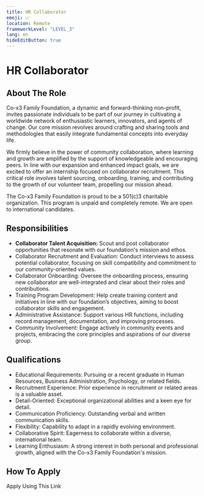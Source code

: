 ```yaml
---
title: HR Collaborator
emoji: 📈
location: Remote
frameworkLevel: "LEVEL_3"
lang: en
hideEditButton: true
---
```


# HR Collaborator

## About The Role

Co-x3 Family Foundation, a dynamic and forward-thinking non-profit, invites passionate individuals to be part of our journey in cultivating a worldwide network of enthusiastic learners, innovators, and agents of change. Our core mission revolves around crafting and sharing tools and methodologies that easily integrate fundamental concepts into everyday life.

We firmly believe in the power of community collaboration, where learning and growth are amplified by the support of knowledgeable and encouraging peers. In line with our expansion and enhanced impact goals, we are excited to offer an internship focused on collaborator recruitment. This critical role involves talent sourcing, onboarding, training, and contributing to the growth of our volunteer team, propelling our mission ahead.

The Co-x3 Family Foundation is proud to be a 501(c)3 charitable organization. This program is unpaid and completely remote. We are open to international candidates.

## Responsibilities

- **Collaborator Talent Acquisition:** Scout and post collaborator opportunities that resonate with our foundation's mission and ethos.
- Collaborator Recruitment and Evaluation: Conduct interviews to assess potential collaborator, focusing on skill compatibility and commitment to our community-oriented values.
- Collaborator Onboarding: Oversee the onboarding process, ensuring new collaborator are well-integrated and clear about their roles and contributions.
- Training Program Development: Help create training content and initiatives in line with our foundation’s objectives, aiming to boost collaborator skills and engagement.
- Administrative Assistance: Support various HR functions, including record management, documentation, and improving processes.
- Community Involvement: Engage actively in community events and projects, embracing the core principles and aspirations of our diverse group.

## Qualifications

- Educational Requirements: Pursuing or a recent graduate in Human Resources, Business Administration, Psychology, or related fields.
- Recruitment Experience: Prior experience in recruitment or related areas is a valuable asset.
- Detail-Oriented: Exceptional organizational abilities and a keen eye for detail.
- Communication Proficiency: Outstanding verbal and written communication skills.
- Flexibility: Capability to adapt in a rapidly evolving environment.
- Collaborative Spirit: Eagerness to collaborate within a diverse, international team.
- Learning Enthusiasm: A strong interest in both personal and professional growth, aligned with the Co-x3 Family Foundation's mission.

## How To Apply

<ButtonLink to="https://form.questionscout.com/66a68e4f01ef84376a16af58">Apply Using This Link</ButtonLink>
